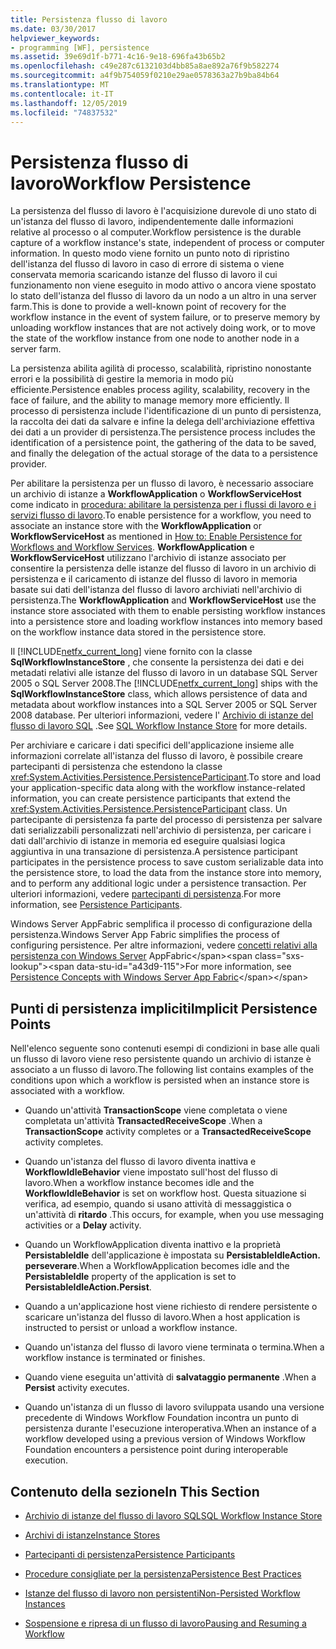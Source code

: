 ```yaml
---
title: Persistenza flusso di lavoro
ms.date: 03/30/2017
helpviewer_keywords:
- programming [WF], persistence
ms.assetid: 39e69d1f-b771-4c16-9e18-696fa43b65b2
ms.openlocfilehash: c49e287c6132103d4bb85a8ae892a76f9b582274
ms.sourcegitcommit: a4f9b754059f0210e29ae0578363a27b9ba84b64
ms.translationtype: MT
ms.contentlocale: it-IT
ms.lasthandoff: 12/05/2019
ms.locfileid: "74837532"
---
```

# <a name="workflow-persistence"></a><span data-ttu-id="a43d9-102">Persistenza flusso di lavoro</span><span class="sxs-lookup"><span data-stu-id="a43d9-102">Workflow Persistence</span></span>
<span data-ttu-id="a43d9-103">La persistenza del flusso di lavoro è l'acquisizione durevole di uno stato di un'istanza del flusso di lavoro, indipendentemente dalle informazioni relative al processo o al computer.</span><span class="sxs-lookup"><span data-stu-id="a43d9-103">Workflow persistence is the durable capture of a workflow instance's state, independent of process or computer information.</span></span> <span data-ttu-id="a43d9-104">In questo modo viene fornito un punto noto di ripristino dell'istanza del flusso di lavoro in caso di errore di sistema o viene conservata memoria scaricando istanze del flusso di lavoro il cui funzionamento non viene eseguito in modo attivo o ancora viene spostato lo stato dell'istanza del flusso di lavoro da un nodo a un altro in una server farm.</span><span class="sxs-lookup"><span data-stu-id="a43d9-104">This is done to provide a well-known point of recovery for the workflow instance in the event of system failure, or to preserve memory by unloading workflow instances that are not actively doing work, or to move the state of the workflow instance from one node to another node in a server farm.</span></span>  
  
 <span data-ttu-id="a43d9-105">La persistenza abilita agilità di processo, scalabilità, ripristino nonostante errori e la possibilità di gestire la memoria in modo più efficiente.</span><span class="sxs-lookup"><span data-stu-id="a43d9-105">Persistence enables process agility, scalability, recovery in the face of failure, and the ability to manage memory more efficiently.</span></span> <span data-ttu-id="a43d9-106">Il processo di persistenza include l'identificazione di un punto di persistenza, la raccolta dei dati da salvare e infine la delega dell'archiviazione effettiva dei dati a un provider di persistenza.</span><span class="sxs-lookup"><span data-stu-id="a43d9-106">The persistence process includes the identification of a persistence point, the gathering of the data to be saved, and finally the delegation of the actual storage of the data to a persistence provider.</span></span>  
  
 <span data-ttu-id="a43d9-107">Per abilitare la persistenza per un flusso di lavoro, è necessario associare un archivio di istanze a **WorkflowApplication** o **WorkflowServiceHost** come indicato in [procedura: abilitare la persistenza per i flussi di lavoro e i servizi flusso di lavoro](how-to-enable-persistence-for-workflows-and-workflow-services.md).</span><span class="sxs-lookup"><span data-stu-id="a43d9-107">To enable persistence for a workflow, you need to associate an instance store with the **WorkflowApplication** or **WorkflowServiceHost** as mentioned in [How to: Enable Persistence for Workflows and Workflow Services](how-to-enable-persistence-for-workflows-and-workflow-services.md).</span></span> <span data-ttu-id="a43d9-108">**WorkflowApplication** e **WorkflowServiceHost** utilizzano l'archivio di istanze associato per consentire la persistenza delle istanze del flusso di lavoro in un archivio di persistenza e il caricamento di istanze del flusso di lavoro in memoria basate sui dati dell'istanza del flusso di lavoro archiviati nell'archivio di persistenza.</span><span class="sxs-lookup"><span data-stu-id="a43d9-108">The **WorkflowApplication** and **WorkflowServiceHost** use the instance store associated with them to enable persisting workflow instances into a persistence store and loading workflow instances into memory based on the workflow instance data stored in the persistence store.</span></span>  
  
 <span data-ttu-id="a43d9-109">Il [!INCLUDE[netfx_current_long](../../../includes/netfx-current-long-md.md)] viene fornito con la classe **SqlWorkflowInstanceStore** , che consente la persistenza dei dati e dei metadati relativi alle istanze del flusso di lavoro in un database SQL Server 2005 o SQL Server 2008.</span><span class="sxs-lookup"><span data-stu-id="a43d9-109">The [!INCLUDE[netfx_current_long](../../../includes/netfx-current-long-md.md)] ships with the **SqlWorkflowInstanceStore** class, which allows persistence of data and metadata about workflow instances into a SQL Server 2005 or SQL Server 2008 database.</span></span> <span data-ttu-id="a43d9-110">Per ulteriori informazioni, vedere l' [Archivio di istanze del flusso di lavoro SQL](sql-workflow-instance-store.md) .</span><span class="sxs-lookup"><span data-stu-id="a43d9-110">See [SQL Workflow Instance Store](sql-workflow-instance-store.md) for more details.</span></span>  
  
 <span data-ttu-id="a43d9-111">Per archiviare e caricare i dati specifici dell'applicazione insieme alle informazioni correlate all'istanza del flusso di lavoro, è possibile creare partecipanti di persistenza che estendono la classe <xref:System.Activities.Persistence.PersistenceParticipant>.</span><span class="sxs-lookup"><span data-stu-id="a43d9-111">To store and load your application-specific data along with the workflow instance-related information, you can create persistence participants that extend the <xref:System.Activities.Persistence.PersistenceParticipant> class.</span></span> <span data-ttu-id="a43d9-112">Un partecipante di persistenza fa parte del processo di persistenza per salvare dati serializzabili personalizzati nell'archivio di persistenza, per caricare i dati dall'archivio di istanze in memoria ed eseguire qualsiasi logica aggiuntiva in una transazione di persistenza.</span><span class="sxs-lookup"><span data-stu-id="a43d9-112">A persistence participant participates in the persistence process to save custom serializable data into the persistence store, to load the data from the instance store into memory, and to perform any additional logic under a persistence transaction.</span></span> <span data-ttu-id="a43d9-113">Per ulteriori informazioni, vedere [partecipanti di persistenza](persistence-participants.md).</span><span class="sxs-lookup"><span data-stu-id="a43d9-113">For more information, see [Persistence Participants](persistence-participants.md).</span></span>  
  
 <span data-ttu-id="a43d9-114">Windows Server AppFabric semplifica il processo di configurazione della persistenza.</span><span class="sxs-lookup"><span data-stu-id="a43d9-114">Windows Server App Fabric simplifies the process of configuring persistence.</span></span> <span data-ttu-id="a43d9-115">Per altre informazioni, vedere [concetti relativi alla persistenza con Windows Server](https://docs.microsoft.com/previous-versions/appfabric/ee677272(v=azure.10)) AppFabric</span><span class="sxs-lookup"><span data-stu-id="a43d9-115">For more information, see [Persistence Concepts with Windows Server App Fabric](https://docs.microsoft.com/previous-versions/appfabric/ee677272(v=azure.10))</span></span>  
  
## <a name="implicit-persistence-points"></a><span data-ttu-id="a43d9-116">Punti di persistenza impliciti</span><span class="sxs-lookup"><span data-stu-id="a43d9-116">Implicit Persistence Points</span></span>  
 <span data-ttu-id="a43d9-117">Nell'elenco seguente sono contenuti esempi di condizioni in base alle quali un flusso di lavoro viene reso persistente quando un archivio di istanze è associato a un flusso di lavoro.</span><span class="sxs-lookup"><span data-stu-id="a43d9-117">The following list contains examples of the conditions upon which a workflow is persisted when an instance store is associated with a workflow.</span></span>  
  
- <span data-ttu-id="a43d9-118">Quando un'attività **TransactionScope** viene completata o viene completata un'attività **TransactedReceiveScope** .</span><span class="sxs-lookup"><span data-stu-id="a43d9-118">When a **TransactionScope** activity completes or a **TransactedReceiveScope** activity completes.</span></span>  
  
- <span data-ttu-id="a43d9-119">Quando un'istanza del flusso di lavoro diventa inattiva e **WorkflowIdleBehavior** viene impostato sull'host del flusso di lavoro.</span><span class="sxs-lookup"><span data-stu-id="a43d9-119">When a workflow instance becomes idle and the **WorkflowIdleBehavior** is set on workflow host.</span></span> <span data-ttu-id="a43d9-120">Questa situazione si verifica, ad esempio, quando si usano attività di messaggistica o un'attività di **ritardo** .</span><span class="sxs-lookup"><span data-stu-id="a43d9-120">This occurs, for example, when you use messaging activities or a **Delay** activity.</span></span>  
  
- <span data-ttu-id="a43d9-121">Quando un WorkflowApplication diventa inattivo e la proprietà **PersistableIdle** dell'applicazione è impostata su **PersistableIdleAction. perseverare**.</span><span class="sxs-lookup"><span data-stu-id="a43d9-121">When a WorkflowApplication becomes idle and the **PersistableIdle** property of the application is set to **PersistableIdleAction.Persist**.</span></span>  
  
- <span data-ttu-id="a43d9-122">Quando a un'applicazione host viene richiesto di rendere persistente o scaricare un'istanza del flusso di lavoro.</span><span class="sxs-lookup"><span data-stu-id="a43d9-122">When a host application is instructed to persist or unload a workflow instance.</span></span>  
  
- <span data-ttu-id="a43d9-123">Quando un'istanza del flusso di lavoro viene terminata o termina.</span><span class="sxs-lookup"><span data-stu-id="a43d9-123">When a workflow instance is terminated or finishes.</span></span>  
  
- <span data-ttu-id="a43d9-124">Quando viene eseguita un'attività di **salvataggio permanente** .</span><span class="sxs-lookup"><span data-stu-id="a43d9-124">When a **Persist** activity executes.</span></span>  
  
- <span data-ttu-id="a43d9-125">Quando un'istanza di un flusso di lavoro sviluppata usando una versione precedente di Windows Workflow Foundation incontra un punto di persistenza durante l'esecuzione interoperativa.</span><span class="sxs-lookup"><span data-stu-id="a43d9-125">When an instance of a workflow developed using a previous version of Windows Workflow Foundation encounters a persistence point during interoperable execution.</span></span>  
  
## <a name="in-this-section"></a><span data-ttu-id="a43d9-126">Contenuto della sezione</span><span class="sxs-lookup"><span data-stu-id="a43d9-126">In This Section</span></span>  
  
- [<span data-ttu-id="a43d9-127">Archivio di istanze del flusso di lavoro SQL</span><span class="sxs-lookup"><span data-stu-id="a43d9-127">SQL Workflow Instance Store</span></span>](sql-workflow-instance-store.md)  
  
- [<span data-ttu-id="a43d9-128">Archivi di istanze</span><span class="sxs-lookup"><span data-stu-id="a43d9-128">Instance Stores</span></span>](instance-stores.md)  
  
- [<span data-ttu-id="a43d9-129">Partecipanti di persistenza</span><span class="sxs-lookup"><span data-stu-id="a43d9-129">Persistence Participants</span></span>](persistence-participants.md)  
  
- [<span data-ttu-id="a43d9-130">Procedure consigliate per la persistenza</span><span class="sxs-lookup"><span data-stu-id="a43d9-130">Persistence Best Practices</span></span>](persistence-best-practices.md)  
  
- [<span data-ttu-id="a43d9-131">Istanze del flusso di lavoro non persistenti</span><span class="sxs-lookup"><span data-stu-id="a43d9-131">Non-Persisted Workflow Instances</span></span>](non-persisted-workflow-instances.md)  
  
- [<span data-ttu-id="a43d9-132">Sospensione e ripresa di un flusso di lavoro</span><span class="sxs-lookup"><span data-stu-id="a43d9-132">Pausing and Resuming a Workflow</span></span>](pausing-and-resuming-a-workflow.md)
